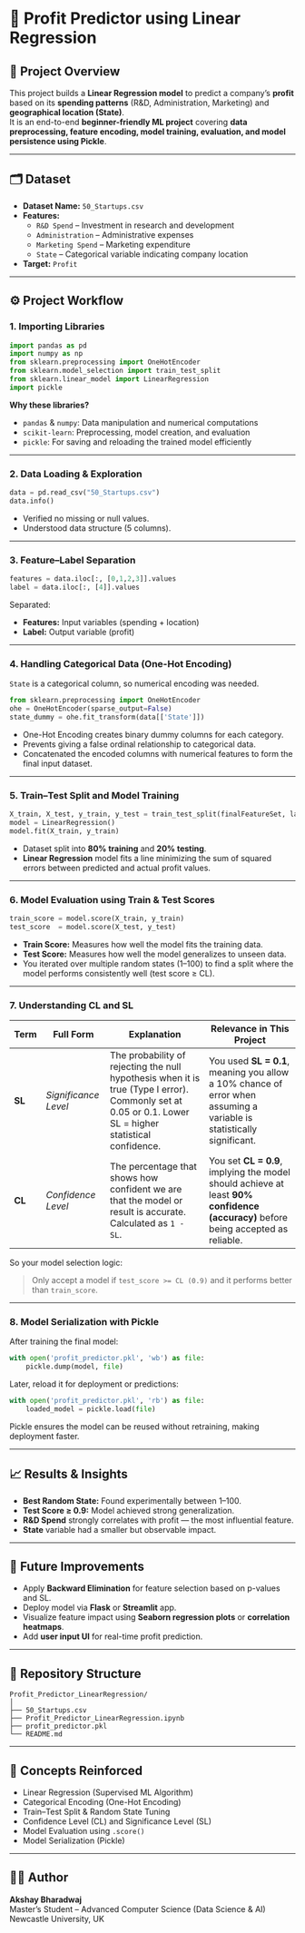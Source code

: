 # 🧠 Profit Predictor using Linear Regression

## 📘 Project Overview
This project builds a **Linear Regression model** to predict a company’s **profit** based on its **spending patterns** (R&D, Administration, Marketing) and **geographical location (State)**.  
It is an end-to-end **beginner-friendly ML project** covering **data preprocessing, feature encoding, model training, evaluation, and model persistence using Pickle**.

---

## 🗂 Dataset
- **Dataset Name:** `50_Startups.csv`
- **Features:**
  - `R&D Spend` – Investment in research and development  
  - `Administration` – Administrative expenses  
  - `Marketing Spend` – Marketing expenditure  
  - `State` – Categorical variable indicating company location  
- **Target:** `Profit`

---

## ⚙️ Project Workflow

### 1. Importing Libraries
```python
import pandas as pd
import numpy as np
from sklearn.preprocessing import OneHotEncoder
from sklearn.model_selection import train_test_split
from sklearn.linear_model import LinearRegression
import pickle
```
**Why these libraries?**
- `pandas` & `numpy`: Data manipulation and numerical computations  
- `scikit-learn`: Preprocessing, model creation, and evaluation  
- `pickle`: For saving and reloading the trained model efficiently

---

### 2. Data Loading & Exploration
```python
data = pd.read_csv("50_Startups.csv")
data.info()
```
- Verified no missing or null values.  
- Understood data structure (5 columns).

---

### 3. Feature–Label Separation
```python
features = data.iloc[:, [0,1,2,3]].values
label = data.iloc[:, [4]].values
```
Separated:
- **Features:** Input variables (spending + location)  
- **Label:** Output variable (profit)

---

### 4. Handling Categorical Data (One-Hot Encoding)
`State` is a categorical column, so numerical encoding was needed.

```python
from sklearn.preprocessing import OneHotEncoder
ohe = OneHotEncoder(sparse_output=False)
state_dummy = ohe.fit_transform(data[['State']])
```
- One-Hot Encoding creates binary dummy columns for each category.  
- Prevents giving a false ordinal relationship to categorical data.  
- Concatenated the encoded columns with numerical features to form the final input dataset.

---

### 5. Train–Test Split and Model Training
```python
X_train, X_test, y_train, y_test = train_test_split(finalFeatureSet, label, test_size=0.2, random_state=best_rs)
model = LinearRegression()
model.fit(X_train, y_train)
```
- Dataset split into **80% training** and **20% testing**.  
- **Linear Regression** model fits a line minimizing the sum of squared errors between predicted and actual profit values.

---

### 6. Model Evaluation using Train & Test Scores
```python
train_score = model.score(X_train, y_train)
test_score  = model.score(X_test, y_test)
```
- **Train Score:** Measures how well the model fits the training data.  
- **Test Score:** Measures how well the model generalizes to unseen data.  
- You iterated over multiple random states (1–100) to find a split where the model performs consistently well (test score ≥ CL).

---

### 7. Understanding CL and SL

| Term | Full Form | Explanation | Relevance in This Project |
|------|------------|--------------|----------------------------|
| **SL** | *Significance Level* | The probability of rejecting the null hypothesis when it is true (Type I error). Commonly set at 0.05 or 0.1. Lower SL = higher statistical confidence. | You used **SL = 0.1**, meaning you allow a 10% chance of error when assuming a variable is statistically significant. |
| **CL** | *Confidence Level* | The percentage that shows how confident we are that the model or result is accurate. Calculated as `1 - SL`. | You set **CL = 0.9**, implying the model should achieve at least **90% confidence (accuracy)** before being accepted as reliable. |

So your model selection logic:  
> Only accept a model if `test_score >= CL (0.9)` and it performs better than `train_score`.

---

### 8. Model Serialization with Pickle
After training the final model:
```python
with open('profit_predictor.pkl', 'wb') as file:
    pickle.dump(model, file)
```

Later, reload it for deployment or predictions:
```python
with open('profit_predictor.pkl', 'rb') as file:
    loaded_model = pickle.load(file)
```
Pickle ensures the model can be reused without retraining, making deployment faster.

---

## 📈 Results & Insights
- **Best Random State:** Found experimentally between 1–100.  
- **Test Score ≥ 0.9:** Model achieved strong generalization.  
- **R&D Spend** strongly correlates with profit — the most influential feature.  
- **State** variable had a smaller but observable impact.

---

## 🚀 Future Improvements
- Apply **Backward Elimination** for feature selection based on p-values and SL.  
- Deploy model via **Flask** or **Streamlit** app.  
- Visualize feature impact using **Seaborn regression plots** or **correlation heatmaps**.  
- Add **user input UI** for real-time profit prediction.

---

## 📂 Repository Structure
```
Profit_Predictor_LinearRegression/
│
├── 50_Startups.csv
├── Profit_Predictor_LinearRegression.ipynb
├── profit_predictor.pkl
└── README.md
```

---

## 🧩 Concepts Reinforced
- Linear Regression (Supervised ML Algorithm)  
- Categorical Encoding (One-Hot Encoding)  
- Train–Test Split & Random State Tuning  
- Confidence Level (CL) and Significance Level (SL)  
- Model Evaluation using `.score()`  
- Model Serialization (Pickle)

---

## 🧑‍💻 Author
**Akshay Bharadwaj**  
Master’s Student – Advanced Computer Science (Data Science & AI)  
Newcastle University, UK
